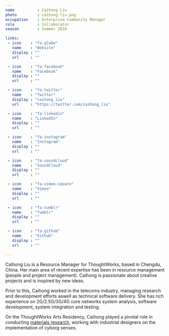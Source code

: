 ```yaml
---
name          : Caihong Liu
photo         : caihong-liu.png
occupation    : Enterprise Community Manager
role          : Collaborator
season        : Summer 2016

links:
 - icon    : "fa-globe"
   name    : "Website"
   display : ""
   url     : ""

 - icon    : "fa-facebook"
   name    : "Facebook"
   display : ""
   url     : ""

 - icon    : "fa-twitter"
   name    : "Twitter"
   display : "caihong_liu"
   url     : "https://twitter.com/caihong_liu"

 - icon    : "fa-linkedin"
   name    : "LinkedIn"
   display : ""
   url     : ""

 - icon    : "fa-instagram"
   name    : "Instagram"
   display : ""
   url     : ""

 - icon    : "fa-soundcloud"
   name    : "SoundCloud"
   display : ""
   url     : ""

 - icon    : "fa-vimeo-square"
   name    : "Vimeo"
   display : ""
   url     : ""

 - icon    : "fa-tumblr"
   name    : "Tumblr"
   display : ""
   url     : ""

 - icon    : "fa-github"
   name    : "Github"
   display : ""
   url     : ""

---
```

Caihong Liu is a Resource Manager for ThoughtWorks, based in Chengdu, China. Her main area of recent expertise has been in resource management (people and project management). Caihong is passionate about creative projects and is inspired by new ideas.

Prior to this, Caihong worked in the telecoms industry, managing research and development efforts aswell as technical software delivery. She has rich experience on 2G/2.5G/3G/4G core networks system analysis, software development, system integration and testing.

On the ThoughtWorks Arts Residency, Caihong played a pivotal role in conducting [materials research](/blog/cyborg-senses-weaving-materials/), working with industrial designers on the implementation of cyborg senses.